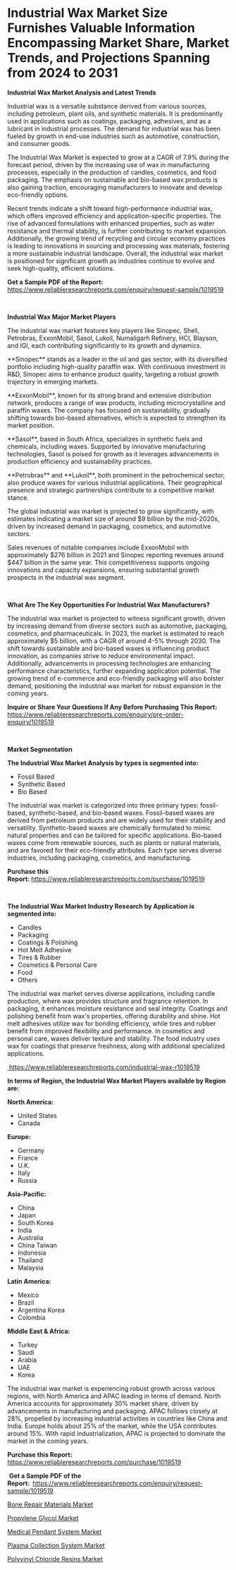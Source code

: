 <p><h1>Industrial Wax Market Size Furnishes Valuable Information Encompassing Market Share, Market Trends, and Projections Spanning from 2024 to 2031</h1></p><p><strong>Industrial Wax Market Analysis and Latest Trends</strong></p>
<p><p>Industrial wax is a versatile substance derived from various sources, including petroleum, plant oils, and synthetic materials. It is predominantly used in applications such as coatings, packaging, adhesives, and as a lubricant in industrial processes. The demand for industrial wax has been fueled by growth in end-use industries such as automotive, construction, and consumer goods.</p><p>The Industrial Wax Market is expected to grow at a CAGR of 7.9% during the forecast period, driven by the increasing use of wax in manufacturing processes, especially in the production of candles, cosmetics, and food packaging. The emphasis on sustainable and bio-based wax products is also gaining traction, encouraging manufacturers to innovate and develop eco-friendly options. </p><p>Recent trends indicate a shift toward high-performance industrial wax, which offers improved efficiency and application-specific properties. The rise of advanced formulations with enhanced properties, such as water resistance and thermal stability, is further contributing to market expansion. Additionally, the growing trend of recycling and circular economy practices is leading to innovations in sourcing and processing wax materials, fostering a more sustainable industrial landscape. Overall, the industrial wax market is positioned for significant growth as industries continue to evolve and seek high-quality, efficient solutions.</p></p>
<p><strong>Get a Sample PDF of the Report:&nbsp;</strong> <a href="https://www.reliableresearchreports.com/enquiry/request-sample/1019519?utm_campaign=7&utm_medium=2&utm_source=Github&utm_content=ia&utm_term=08112024&utm_id=industrial-wax">https://www.reliableresearchreports.com/enquiry/request-sample/1019519</a></p>
<p>&nbsp;</p>
<p><strong>Industrial Wax Major Market Players</strong></p>
<p><p>The industrial wax market features key players like Sinopec, Shell, Petrobras, ExxonMobil, Sasol, Lukoil, Numaligarh Refinery, HCI, Blayson, and IGI, each contributing significantly to its growth and dynamics.</p><p>**Sinopec** stands as a leader in the oil and gas sector, with its diversified portfolio including high-quality paraffin wax. With continuous investment in R&D, Sinopec aims to enhance product quality, targeting a robust growth trajectory in emerging markets.</p><p>**ExxonMobil**, known for its strong brand and extensive distribution network, produces a range of wax products, including microcrystalline and paraffin waxes. The company has focused on sustainability, gradually shifting towards bio-based alternatives, which is expected to strengthen its market position.</p><p>**Sasol**, based in South Africa, specializes in synthetic fuels and chemicals, including waxes. Supported by innovative manufacturing technologies, Sasol is poised for growth as it leverages advancements in production efficiency and sustainability practices.</p><p>**Petrobras** and **Lukoil**, both prominent in the petrochemical sector, also produce waxes for various industrial applications. Their geographical presence and strategic partnerships contribute to a competitive market stance.</p><p>The global industrial wax market is projected to grow significantly, with estimates indicating a market size of around $9 billion by the mid-2020s, driven by increased demand in packaging, cosmetics, and automotive sectors.</p><p>Sales revenues of notable companies include ExxonMobil with approximately $276 billion in 2021 and Sinopec reporting revenues around $447 billion in the same year. This competitiveness supports ongoing innovations and capacity expansions, ensuring substantial growth prospects in the industrial wax segment.</p></p>
<p>&nbsp;</p>
<p><strong>What Are The Key Opportunities For Industrial Wax Manufacturers?</strong></p>
<p><p>The industrial wax market is projected to witness significant growth, driven by increasing demand from diverse sectors such as automotive, packaging, cosmetics, and pharmaceuticals. In 2023, the market is estimated to reach approximately $5 billion, with a CAGR of around 4-5% through 2030. The shift towards sustainable and bio-based waxes is influencing product innovation, as companies strive to reduce environmental impact. Additionally, advancements in processing technologies are enhancing performance characteristics, further expanding application potential. The growing trend of e-commerce and eco-friendly packaging will also bolster demand, positioning the industrial wax market for robust expansion in the coming years.</p></p>
<p><strong>Inquire or Share Your Questions If Any Before Purchasing This Report:</strong> <a href="https://www.reliableresearchreports.com/enquiry/pre-order-enquiry/1019519?utm_campaign=7&utm_medium=2&utm_source=Github&utm_content=ia&utm_term=08112024&utm_id=industrial-wax">https://www.reliableresearchreports.com/enquiry/pre-order-enquiry/1019519</a></p>
<p>&nbsp;</p>
<p><strong>Market Segmentation</strong></p>
<p><strong>The Industrial Wax Market Analysis by types is segmented into:</strong></p>
<p><ul><li>Fossil Based</li><li>Synthetic Based</li><li>Bio Based</li></ul></p>
<p><p>The industrial wax market is categorized into three primary types: fossil-based, synthetic-based, and bio-based waxes. Fossil-based waxes are derived from petroleum products and are widely used for their stability and versatility. Synthetic-based waxes are chemically formulated to mimic natural properties and can be tailored for specific applications. Bio-based waxes come from renewable sources, such as plants or natural materials, and are favored for their eco-friendly attributes. Each type serves diverse industries, including packaging, cosmetics, and manufacturing.</p></p>
<p><strong>Purchase this Report:&nbsp;</strong><a href="https://www.reliableresearchreports.com/purchase/1019519?utm_campaign=7&utm_medium=2&utm_source=Github&utm_content=ia&utm_term=08112024&utm_id=industrial-wax">https://www.reliableresearchreports.com/purchase/1019519</a></p>
<p>&nbsp;</p>
<p><strong>The Industrial Wax Market Industry Research by Application is segmented into:</strong></p>
<p><ul><li>Candles</li><li>Packaging</li><li>Coatings & Polishing</li><li>Hot Melt Adhesive</li><li>Tires & Rubber</li><li>Cosmetics & Personal Care</li><li>Food</li><li>Others</li></ul></p>
<p><p>The industrial wax market serves diverse applications, including candle production, where wax provides structure and fragrance retention. In packaging, it enhances moisture resistance and seal integrity. Coatings and polishing benefit from wax's properties, offering durability and shine. Hot melt adhesives utilize wax for bonding efficiency, while tires and rubber benefit from improved flexibility and performance. In cosmetics and personal care, waxes deliver texture and stability. The food industry uses wax for coatings that preserve freshness, along with additional specialized applications.</p></p>
<p><a href="https://www.reliableresearchreports.com/industrial-wax-r1019519?utm_campaign=7&utm_medium=2&utm_source=Github&utm_content=ia&utm_term=08112024&utm_id=industrial-wax">&nbsp;https://www.reliableresearchreports.com/industrial-wax-r1019519</a></p>
<p><strong>In terms of Region, the Industrial Wax Market Players available by Region are:</strong></p>
<p>
    <p> <strong> North America: </strong>
        <ul>
            <li>United States</li>
            <li>Canada</li>
        </ul>
        </p> 
    <p> <strong> Europe: </strong>
        <ul>
            <li>Germany</li>
            <li>France</li>
            <li>U.K.</li>
            <li>Italy</li>
            <li>Russia</li>
        </ul>
        </p> 
    <p> <strong> Asia-Pacific: </strong>
        <ul>
            <li>China</li>
            <li>Japan</li>
            <li>South Korea</li>
            <li>India</li>
            <li>Australia</li>
            <li>China Taiwan</li>
            <li>Indonesia</li>
            <li>Thailand</li>
            <li>Malaysia</li>
        </ul>
        </p> 
    <p> <strong> Latin America: </strong>
        <ul>
            <li>Mexico</li>
            <li>Brazil</li>
            <li>Argentina Korea</li>
            <li>Colombia</li>
        </ul>
        </p> 
    <p> <strong> Middle East & Africa: </strong>
        <ul>
            <li>Turkey</li>
            <li>Saudi</li>
            <li>Arabia</li>
            <li>UAE</li>
            <li>Korea</li>
        </ul>
    </p>
    </p>
<p><p>The industrial wax market is experiencing robust growth across various regions, with North America and APAC leading in terms of demand. North America accounts for approximately 30% market share, driven by advancements in manufacturing and packaging. APAC follows closely at 28%, propelled by increasing industrial activities in countries like China and India. Europe holds about 25% of the market, while the USA contributes around 15%. With rapid industrialization, APAC is projected to dominate the market in the coming years.</p></p>
<p><strong>Purchase this Report: </strong><a href="https://www.reliableresearchreports.com/purchase/1019519?utm_campaign=7&utm_medium=2&utm_source=Github&utm_content=ia&utm_term=08112024&utm_id=industrial-wax">https://www.reliableresearchreports.com/purchase/1019519</a></p>
<p>&nbsp;<strong>Get a Sample PDF of the Report:&nbsp;&nbsp;</strong><a href="https://www.reliableresearchreports.com/enquiry/request-sample/1019519?utm_campaign=7&utm_medium=2&utm_source=Github&utm_content=ia&utm_term=08112024&utm_id=industrial-wax">https://www.reliableresearchreports.com/enquiry/request-sample/1019519</a></p>
<p><strong></strong></p>
<p><p><a href="https://issuu.com/reportprime-2/docs/bone-repair-materials-market-size-2_055f1946eaebc6?utm_campaign=7&utm_medium=2&utm_source=Github&utm_content=ia&utm_term=08112024&utm_id=industrial-wax">Bone Repair Materials Market</a></p><p><a href="https://github.com/MelgarBasny/Market-Research-Report-List-1/blob/main/propylene-glycol-market.md?utm_campaign=7&utm_medium=2&utm_source=Github&utm_content=ia&utm_term=08112024&utm_id=industrial-wax">Propylene Glycol Market</a></p><p><a href="https://issuu.com/reportprime-2/docs/medical-pendant-system-market-size-_2d3655b1c9edfa?utm_campaign=7&utm_medium=2&utm_source=Github&utm_content=ia&utm_term=08112024&utm_id=industrial-wax">Medical Pendant System Market</a></p><p><a href="https://issuu.com/reportprime-2/docs/plasma-collection-system-market-siz_39df064f6e609b?utm_campaign=7&utm_medium=2&utm_source=Github&utm_content=ia&utm_term=08112024&utm_id=industrial-wax">Plasma Collection System Market</a></p><p><a href="https://github.com/FahadAhmed223/Market-Research-Report-List-1/blob/main/polyvinyl-chloride-resins-market.md?utm_campaign=7&utm_medium=2&utm_source=Github&utm_content=ia&utm_term=08112024&utm_id=industrial-wax">Polyvinyl Chloride Resins Market</a></p></p>